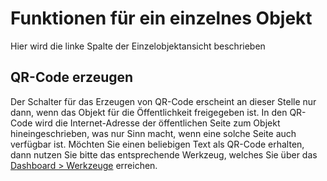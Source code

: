 # Funktionen für ein einzelnes Objekt

Hier wird die linke Spalte der Einzelobjektansicht beschrieben

## QR-Code erzeugen

Der Schalter für das Erzeugen von QR-Code erscheint an dieser Stelle nur dann, wenn das Objekt für die Öffentlichkeit freigegeben ist. In den QR-Code wird die Internet-Adresse der öffentlichen Seite zum Objekt hineingeschrieben, was nur Sinn macht, wenn eine solche Seite auch verfügbar ist. Möchten Sie einen beliebigen Text als QR-Code erhalten, dann nutzen Sie bitte das entsprechende Werkzeug, welches Sie über das [Dashboard > Werkzeuge](#Dashboard_Werkzeuge_QR) erreichen.
